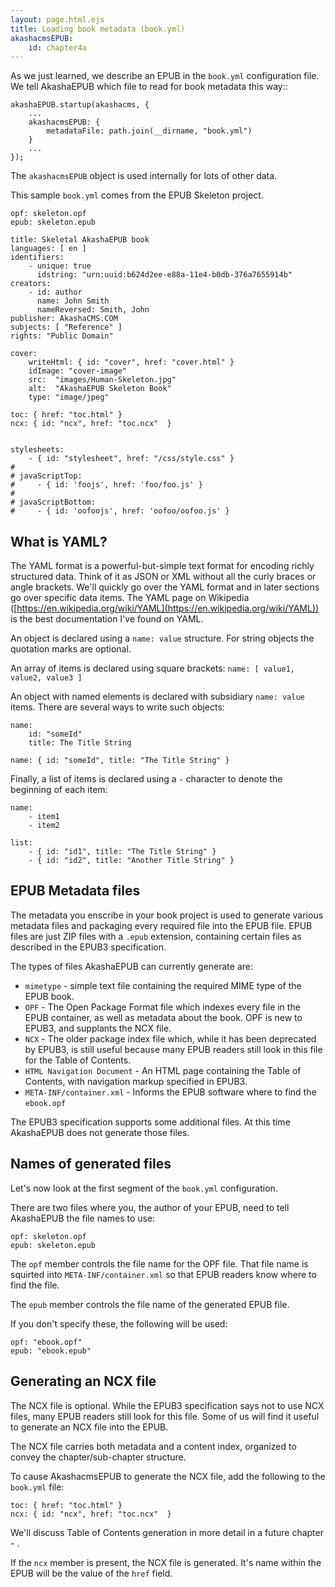 ```yaml
---
layout: page.html.ejs
title: Loading book metadata (book.yml)
akashacmsEPUB:
    id: chapter4a
---
```


As we just learned, we describe an EPUB in the `book.yml` configuration file.  We tell AkashaEPUB which file to read for book metadata this way::

```
akashaEPUB.startup(akashacms, {
    ...
    akashacmsEPUB: {
        metadataFile: path.join(__dirname, "book.yml")
    }
    ...
});
```

The `akashacmsEPUB` object is used internally for lots of other data.

This sample `book.yml` comes from the EPUB Skeleton project.

```
opf: skeleton.opf
epub: skeleton.epub

title: Skeletal AkashaEPUB book
languages: [ en ]
identifiers: 
    - unique: true
      idstring: "urn:uuid:b624d2ee-e88a-11e4-b0db-376a7655914b"
creators:
    - id: author
      name: John Smith
      nameReversed: Smith, John
publisher: AkashaCMS.COM
subjects: [ "Reference" ]
rights: "Public Domain"

cover:
    writeHtml: { id: "cover", href: "cover.html" }
    idImage: "cover-image"
    src:  "images/Human-Skeleton.jpg"
    alt:  "AkashaEPUB Skeleton Book"
    type: "image/jpeg"

toc: { href: "toc.html" }
ncx: { id: "ncx", href: "toc.ncx"  }


stylesheets:
    - { id: "stylesheet", href: "/css/style.css" }
#    
# javaScriptTop:
#     - { id: 'foojs', href: 'foo/foo.js' }
#
# javaScriptBottom:
#     - { id: 'oofoojs', href: 'oofoo/oofoo.js' }
```

## What is YAML?

The YAML format is a powerful-but-simple text format for encoding richly structured data.  Think of it as JSON or XML without all the curly braces or angle brackets.  We'll quickly go over the YAML format and in later sections go over specific data items.  The YAML page on Wikipedia ([https://en.wikipedia.org/wiki/YAML](https://en.wikipedia.org/wiki/YAML)) is the best documentation I've found on YAML.

An object is declared using a `name: value` structure.  For string objects the quotation marks are optional.

An array of items is declared using square brackets: `name: [ value1, value2, value3 ]`

An object with named elements is declared with subsidiary `name: value` items.  There are several ways to write such objects:

```
name:
    id: "someId"
    title: The Title String

name: { id: "someId", title: "The Title String" }
```

Finally, a list of items is declared using a `-` character to denote the beginning of each item:

```
name:
    - item1
    - item2

list:
    - { id: "id1", title: "The Title String" }
    - { id: "id2", title: "Another Title String" }
```


## EPUB Metadata files


The metadata you enscribe in your book project is used to generate various metadata files and packaging every required file into the EPUB file.  EPUB files are just ZIP files with a `.epub` extension, containing certain files as described in the EPUB3 specification.  

The types of files AkashaEPUB can currently generate are:

* `mimetype` - simple text file containing the required MIME type of the EPUB book.
* `OPF` - The Open Package Format file which indexes every file in the EPUB container, as well as metadata about the book.  OPF is new to EPUB3, and supplants the NCX file.
* `NCX` - The older package index file which, while it has been deprecated by EPUB3, is still useful because many EPUB readers still look in this file for the Table of Contents.
* `HTML Navigation Document` - An HTML page containing the Table of Contents, with navigation markup specified in EPUB3.
* `META-INF/container.xml` - Informs the EPUB software where to find the `ebook.opf`

The EPUB3 specification supports some additional files.  At this time AkashaEPUB does not generate those files.

## Names of generated files

Let's now look at the first segment of the `book.yml` configuration.

There are two files where you, the author of your EPUB, need to tell AkashaEPUB the file names to use:


```
opf: skeleton.opf
epub: skeleton.epub
```

The `opf` member controls the file name for the OPF file.  That file name is squirted into `META-INF/container.xml` so that EPUB readers know where to find the file.  

The `epub` member controls the file name of the generated EPUB file.

If you don't specify these, the following will be used:

```
opf: "ebook.opf"
epub: "ebook.epub"
```

## Generating an NCX file

The NCX file is optional.  While the EPUB3 specification says not to use NCX files, many EPUB readers still look for this file.  Some of us will find it useful to generate an NCX file into the EPUB.

The NCX file carries both metadata and a content index, organized to convey the chapter/sub-chapter structure.

To cause AkashacmsEPUB to generate the NCX file, add the following to the `book.yml` file:

```
toc: { href: "toc.html" }
ncx: { id: "ncx", href: "toc.ncx"  }
```

We'll discuss Table of Contents generation in more detail in a future chapter - [](4d-table-contents.html).  

If the `ncx` member is present, the NCX file is generated.  It's name within the EPUB will be the value of the `href` field.
